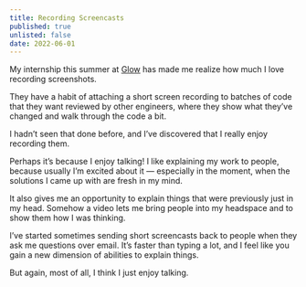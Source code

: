 ```yaml
---
title: Recording Screencasts
published: true
unlisted: false
date: 2022-06-01
---
```


My internship this summer at [Glow](https://glow.app) has made me realize how much I love recording screenshots.

They have a habit of attaching a short screen recording to batches of code that they want reviewed by other engineers, where they show what they’ve changed and walk through the code a bit.

I hadn’t seen that done before, and I’ve discovered that I really enjoy recording them.

Perhaps it’s because I enjoy talking! I like explaining my work to people, because usually I’m excited about it — especially in the moment, when the solutions I came up with are fresh in my mind.

It also gives me an opportunity to explain things that were previously just in my head. Somehow a video lets me bring people into my headspace and to show them how I was thinking.

I’ve started sometimes sending short screencasts back to people when they ask me questions over email. It’s faster than typing a lot, and I feel like you gain a new dimension of abilities to explain things.

But again, most of all, I think I just enjoy talking.
